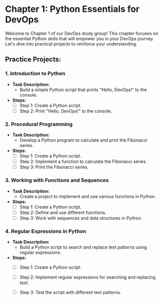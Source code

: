 # Chapter 1: Python Essentials for DevOps

Welcome to Chapter 1 of our DevOps study group! This chapter focuses on the essential Python skills that will empower you in your DevOps journey. Let's dive into practical projects to reinforce your understanding.

## Practice Projects:

### 1. Introduction to Python
- **Task Description:**
  - Build a simple Python script that prints "Hello, DevOps!" to the console.
- **Steps:**
  - [ ] Step 1: Create a Python script.
  - [ ] Step 2: Print "Hello, DevOps!" to the console.

### 2. Procedural Programming
- **Task Description:**
  - Develop a Python program to calculate and print the Fibonacci series.
- **Steps:**
  - [ ] Step 1: Create a Python script.
  - [ ] Step 2: Implement a function to calculate the Fibonacci series.
  - [ ] Step 3: Print the Fibonacci series.

### 3. Working with Functions and Sequences
- **Task Description:**
  - Create a project to implement and use various functions in Python.
- **Steps:**
  - [ ] Step 1: Create a Python script.
  - [ ] Step 2: Define and use different functions.
  - [ ] Step 3: Work with sequences and data structures in Python.

### 4. Regular Expressions in Python
- **Task Description:**
  - Build a Python script to search and replace text patterns using regular expressions.
- **Steps:**
  - [ ] Step 1: Create a Python script.
  - [ ] Step 2: Implement regular expressions for searching and replacing text.
  - [ ] Step 3: Test the script with different text patterns.


